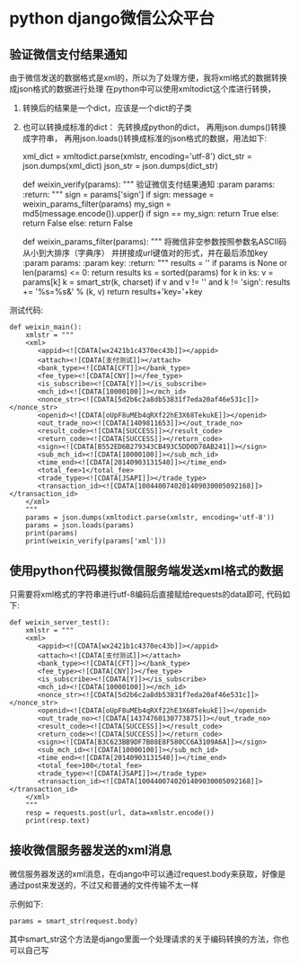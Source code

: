 # python django微信公众平台

## 验证微信支付结果通知
由于微信发送的数据格式是xml的，所以为了处理方便，我将xml格式的数据转换成json格式的数据进行处理
在python中可以使用xmltodict这个库进行转换，
1. 转换后的结果是一个dict，应该是一个dict的子类
2. 也可以转换成标准的dict：
    先转换成python的dict， 再用json.dumps()转换成字符串，
    再用json.loads()转换成标准的json格式的数据，用法如下:

    xml_dict = xmltodict.parse(xmlstr, encoding='utf-8')
    dict_str = json.dumps(xml_dict)
    json_str = json.dumps(dict_str)

    def weixin_verify(params):
        """
        验证微信支付结果通知
        :param params:
        :return:
        """
        sign = params['sign']
        if sign:
            message = weixin_params_filter(params)
            my_sign = md5(message.encode()).upper()
            if sign == my_sign:
                return True
            else:
                return False
        else:
            return False

    def weixin_params_filter(params):
        """
        将微信非空参数按照参数名ASCII码从小到大排序（字典序）
        并拼接成url键值对的形式，并在最后添加key
        :param params:
        :param key:
        :return:
        """
        results = ''
        if params is None or len(params) <= 0:
            return results
        ks = sorted(params)
        for k in ks:
            v = params[k]
            k = smart_str(k, charset)
            if v and v != '' and k != 'sign':
                results += '%s=%s&' % (k, v)
        return results+'key='+key

测试代码:

    def weixin_main():
        xmlstr = """
        <xml>
           <appid><![CDATA[wx2421b1c4370ec43b]]></appid>
           <attach><![CDATA[支付测试]]></attach>
           <bank_type><![CDATA[CFT]]></bank_type>
           <fee_type><![CDATA[CNY]]></fee_type>
           <is_subscribe><![CDATA[Y]]></is_subscribe>
           <mch_id><![CDATA[10000100]]></mch_id>
           <nonce_str><![CDATA[5d2b6c2a8db53831f7eda20af46e531c]]></nonce_str>
           <openid><![CDATA[oUpF8uMEb4qRXf22hE3X68TekukE]]></openid>
           <out_trade_no><![CDATA[1409811653]]></out_trade_no>
           <result_code><![CDATA[SUCCESS]]></result_code>
           <return_code><![CDATA[SUCCESS]]></return_code>
           <sign><![CDATA[B552ED6B279343CB493C5DD0D78AB241]]></sign>
           <sub_mch_id><![CDATA[10000100]]></sub_mch_id>
           <time_end><![CDATA[20140903131540]]></time_end>
           <total_fee>1</total_fee>
           <trade_type><![CDATA[JSAPI]]></trade_type>
           <transaction_id><![CDATA[1004400740201409030005092168]]></transaction_id>
        </xml>
        """
        params = json.dumps(xmltodict.parse(xmlstr, encoding='utf-8'))
        params = json.loads(params)
        print(params)
        print(weixin_verify(params['xml']))

## 使用python代码模拟微信服务端发送xml格式的数据
只需要将xml格式的字符串进行utf-8编码后直接赋给requests的data即可, 代码如下:

    def weixin_server_test():
        xmlstr = """
        <xml>
           <appid><![CDATA[wx2421b1c4370ec43b]]></appid>
           <attach><![CDATA[支付测试]]></attach>
           <bank_type><![CDATA[CFT]]></bank_type>
           <fee_type><![CDATA[CNY]]></fee_type>
           <is_subscribe><![CDATA[Y]]></is_subscribe>
           <mch_id><![CDATA[10000100]]></mch_id>
           <nonce_str><![CDATA[5d2b6c2a8db53831f7eda20af46e531c]]></nonce_str>
           <openid><![CDATA[oUpF8uMEb4qRXf22hE3X68TekukE]]></openid>
           <out_trade_no><![CDATA[14374760130773875]]></out_trade_no>
           <result_code><![CDATA[SUCCESS]]></result_code>
           <return_code><![CDATA[SUCCESS]]></return_code>
           <sign><![CDATA[B3C623BB9DF7B08E8F580CC6A3109A6A]]></sign>
           <sub_mch_id><![CDATA[10000100]]></sub_mch_id>
           <time_end><![CDATA[20140903131540]]></time_end>
           <total_fee>100</total_fee>
           <trade_type><![CDATA[JSAPI]]></trade_type>
           <transaction_id><![CDATA[1004400740201409030005092168]]></transaction_id>
        </xml>
        """
        resp = requests.post(url, data=xmlstr.encode())
        print(resp.text)

## 接收微信服务器发送的xml消息
微信服务器发送的xml消息，在django中可以通过request.body来获取，好像是通过post来发送的，不过又和普通的文件传输不太一样

示例如下:

    params = smart_str(request.body)
其中smart_str这个方法是django里面一个处理请求的关于编码转换的方法，你也可以自己写